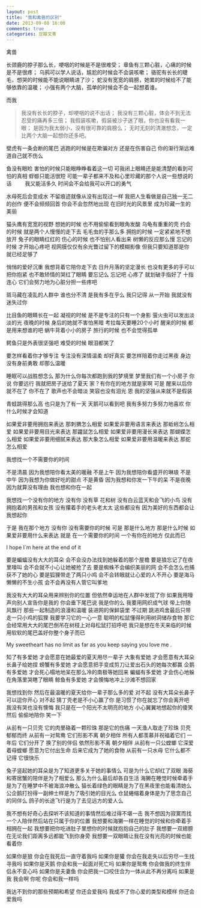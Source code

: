 ```yaml
---
layout: post
title: "我和禽兽的区别"
date: 2013-09-08 16:00
comments: true
categories: 豆瓣文青
---
```

禽兽
> 
长颈鹿的脖子那么长，哽咽的时候是不是很难受；
章鱼有三颗心脏，心痛的时候是不是很疼； 
乌鸦可以学人说话，尴尬的时候会不会装咳嗽； 
骆驼有长长的睫毛，想哭的时候能不能说眼睛进了沙； 
蛇没有宽宽的肩膀，她累的时候给不了能够依靠的温暖； 
小强有两个大脑，孤单的时候会不会一起想着谁。

而我  

> 我没有长长的脖子，却哽咽的说不出话； 
我没有三颗心脏，体会不到无法忍受的痛再多三倍； 
我假装咳嗽，假装被沙子迷了眼，你也没有看我一眼；
是因为我太弱小，没有很可靠的肩膀么； 
无时无刻的清澈想念，一定比两个大脑一起想你还多吧。
<!--more -->

壁虎有一条会断的尾巴 逃跑的时候是在欺骗对方 还是在伤害自己 
你的渐行渐远难道自己就不伤么 

鱼没有眼睑 害怕的时候只能眼睁睁看着这一切 可我闭上眼睛还是能清楚的看到可怕的真相 
蜉蝣只能活很短 可能一辈子都来不及和心里珍藏的那个人说一些想说的话 　　 
我又能活多久 时间会不会给我可以开口的勇气 

水母死后会变成水 不留痕迹就像从没有出现过一样 
我把人生看做是自己独一无二的创作 便不会频频回首 
你会不会忽然地出现 在旧时光的风景里 成为珍藏一生的美丽 

猫头鹰有宽宽的视野 想她的时候 也不用偷偷看到眼角发酸 
乌龟有重重的壳 约会的时候 就是两个人慢慢的走下去 
毛毛虫的手那么多 拥抱的时候 一定紧紧地不想放开 
兔子的眼睛红红的 伤心的时候 也不怕别人看出来 
树懒的反应那么慢 忘记的时候 才开始心疼吧 
视网膜仅仅有余光瞥过留下的模糊影像 但我只要知道那是你 就已经足够了 

悄悄的爱好沉重 我想背着它陪你走下去 
日升月落的坚定漫长 也没有更多的手可以把你抱紧 也不敢矫情的哭红了眼睛 
要忘记么 忘记吧 心疼了 就划破手指好了 
十指连心 它们会努力地为心脏分担一些疼吧 

斑马藏在凌乱的人群中 谁也分不清 
是我有多在乎么 
我只记得 从一开始 我就没有迷失过你 

比目鱼的眼睛长在一起 凝视的时候 是不是专注的只有一个身影 
萤火虫可以发出淡淡的光 夜晚的时候 身后的她就不害怕黑暗 
考拉每天要睡20个小时 醒来的时候 都是用来想谁的吧 
蜗牛背着小小的房子 旅行的时候 也不会觉得孤单 

鳄鱼只是外表很坚强吧 难受的时候 眼泪都笑了 

要怎样看着你才够专注 专注没有深情温柔 却好真实 
要怎样陪着你走过黑夜 身边没有身前勇敢 却那么温暖 

睡眠可以战胜想念么 那为什么你每次都跑到我的梦境里 
梦里我们有一个小房子 你说 你要远行 我就把房子送给了夏天 
家？有你在的地方就是家啊 
可是 醒来以后你就不在了 你不在了 
歌声也不会暗淡 笑容也没有泪光 
恩 我的坚强从来就不是假装 

青蛙跳得那么高 
也只是为了有一天 天鹅可以看到吧 
我有多努力多努力地喜欢 你什么时候才会知道 

如果爱非要用拥抱来表达 那刺猬怎么相爱 
如果爱非要用语言来表达 那蚯蚓怎么相爱 
如果爱非要用目光来表达 那鼹鼠怎么相爱 
如果爱非要用漫长来表达 那蝴蝶怎么相爱 
如果爱非要用细腻来表达 那大象怎么相爱 
如果爱非要用温暖来表达 那蛇怎么相爱 


我想找一个不需要你的时间 

不是清晨 因为我想陪你看太美的暖融 
不是上午 因为我想陪你看盛开的琳琅 
不是中午 因为我想为你做好吃的甜点 
不是黄昏 因为我想和你发一下午的呆 
不是夜晚 因为就算没有理由 
我也想和你在一起 

我想找一个没有你的地方 
没有你 
没有草 花和树 
没有白云蓝天和会飞的小鸟 
没有拥抱着的男孩和女孩 
没有攥着手的老头老太太 
这些都没有 
因为美好的东西都会让我想起你 

于是 我在那个地方 
没有你 
没有需要你的时候 
可是 
那是什么地方 那是什么时候 
如果爱非要用什么来表达 
就是 
在一个需要你的时间 
一个有你在的地方 
仅此而已 

I hope I`m here at the end of it 

要是蝙蝠没有大大的耳朵 会不会没办法找到她躲着的那个屋檐 
要是狼忘记了在夜里嚎叫 会不会就不小心让她被抢了去 
要是蜘蛛不会编织美丽的网 会不会怎么也捕获不了她的心 
要是狐狸带走了两只小鸡 会不会转眼就让心爱的人不开心 
要是海马懒懒的不生小孩 会不会再没有人管它叫爹地 

我没有大大的耳朵用来辨别你的位置 但依然幸运地在人群中发现了你 
如果我用嚎声向别人宣告你是我的 你会垂下尾巴说 我是你的么 
我要用网织成气球 带上你随风飘行 
那些一起制造的浪漫和温暖 装进网的保鲜袋里 不过期 
跳进鸡舍最后只带走一只小鸡的狐狸 我要学习它的一心一意 
聪明的松鼠懂得利用树洞储存食物 那它会经常用大大的尾巴倒吊在树枝上对母松鼠打招呼吧 
我只是想在冬天来临的时候 用软软的尾巴盖好你整个身子而已 

My sweetheart has no limit as far as you keep saying you love me . 

知了有多爱她 才会愿意在她最爱的夏天用尽一辈子 
大象有爱她 才会愿意有大耳朵长鼻子给她捏 
螃蟹有多爱她 才会愿意把手变成剪刀让爱出石头的她每次都赢 
企鹅有多爱她 才会死心榻地地呆在那么冷的南极等她回来 
蝙蝠有多爱她 才会伤心地躲在角落里哭瞎了眼睛 
鲸鱼有多爱她 才会懊悔地冲上沙滩不想回家 

我想找到你 然后在最温暖的夏天给你一辈子那么多的爱 
对不起 没有大耳朵长鼻子可以逗你开心 
对不起 猜丁壳老是不小心赢了你 
是习惯了你在就忘了你会离开吧 我没有哭也没有懊悔 
我只是在一个阳光不太明亮的地方 小心翼翼地想起你的傻笑 
然后 偷偷地陪你 笑一下 

从前有一只贝壳 它的肉里硌着一颗珍珠 那是它的伤痛 一天渔人取走了珍珠 贝壳郁郁而终 
从前有一对鸳鸯 它们形影不离 朝夕相伴 所有人都羡慕并祝福着它们 一年后 它们分开了 换了别的伴侣 依然形影不离 朝夕相伴 
从前有一只公螳螂 它深爱着母螳螂 愿意为它付出生命 后来它成为了她的食物 
从前有一只水母 它什么都不记得 它很快乐 

兔子竖起她的耳朵是为了知道更多关于她的事情么 可是为什么它却红了双眼 
海葵和寄居蟹的陪伴是为了相爱么 那么为什么最后却各自生活 
海獭在睡觉时候牵着手是为了在睡梦中不被海浪冲散么 
猫长着绿色的眼睛是为了在黑夜里也能看清她么 
公企鹅打扮得一副绅士样是为了吸引她的目光么 
仓鼠蜷缩着身体是为了思念自己的同伴么 
鸽子的长途飞行是为了去见远方的爱人么 

我不想有好奇心去探听不该知道的事情然后难过得不堪一击 
我不想因为寂寞而找一个人陪伴然后站在只属于你的位置 
我想要和海獭一样在睡觉的时候和你牵着手相拥在一起 
我想要把你吃进肚子里想你的时候就抱抱自己的肚子 
我想要一双翅膀在无论我们距离多远都能飞到你身旁 
我想要一双眼睛让我在没有光亮的时候也能看着你 

如果你是狼 你会在我死后一直守着我吗 
如果你是獾 你会在我走失以后穷尽一生找寻我吗 
如果你是天鹅 你会和我一起面对死亡吗 
如果你是鸳鸯 你会做我的终生伴侣永不变心吗 
如果你是夫妻鱼 你会把我一口咬住合为一体从此不再分离吗 
如果是我 我会啊 你呢 你会和我一样吗 

我达不到你的那些预期和希望 你还会爱我吗 
我成不了你心爱的类型和模样 你还会爱我吗
 